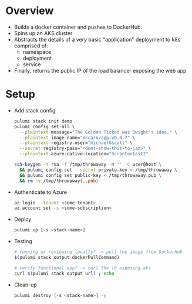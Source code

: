 # Overview
- Builds a docker container and pushes to DockerHub.
- Spins up an AKS cluster
- Abstracts the details of a very basic "application" deployment to k8s comprised of:
  * namespace
  * deployment
  * service
- Finally, returns the public IP of the load balancer exposing the web app



# Setup
* Add stack config
  ```sh
  pulumi stack init demo
  pulumi config set-all \
    --plaintext message="The Golden Ticket was Dwight's idea." \
    --plaintext image-name="mscarn/app:v0.0.7" \
    --plaintext registry-user="michaelGscott" \
    --secret registry-pass="<dont-show-this-to-jan>" \
    --plaintext azure-native:location="ScrantonEast2"

  ssh-keygen -t rsa -f /tmp/throwaway -N '' -C user@host \
    && pulumi config set --secret private-key < /tmp/throwaway \
    && pulumi config set public-key < /tmp/throwaway.pub \
    && rm -v /tmp/throwaway{,.pub}
  ```

* Authenticate to Azure
  ```sh
  az login --tenant <some-tenant>
  az account set -s <some-subscription>
  ```

* Deploy
  ```sh
  pulumi up [-s <stack-name>]
  ```

* Testing
  ```sh
  # running or reviewing locally? -> pull the image from DockerHub
  $(pulumi stack output dockerPullCommand)

  # verify functional app? -> curl the lb exposing aks
  curl $(pulumi stack output url) ; echo
  ```

* Clean-up
  ```sh
  pulumi destroy [-s <stack-name>] -y
  ```